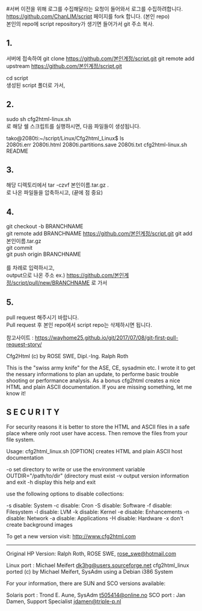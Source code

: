 #서버 이전을 위해 로그를 수집해달라는 요청이 들어와서 로그를 수집하려합니다. <br>
https://github.com/ChanLIM/script 페이지를 fork 합니다. (본인 repo) <br>
본인의 repo에 script repository가 생기면 들어가서 git 주소 복사. <br>

## 1.
서버에 접속하여 
git clone https://github.com/본인계정/script.git
git remote add upstream https://github.com/본인계정/script.git

cd script <br>
생성된 script 폴더로 가서, 


## 2.
sudo sh cfg2html-linux.sh <br>
로 해당 쉘 스크립트를 실행하시면, 다음 파일들이 생성됩니다.

tako@2080ti:~/script/Linux/Cfg2html_Linux$ ls <br>
2080ti.err  2080ti.html  2080ti.partitions.save  2080ti.txt  cfg2html-linux.sh  README <br>

## 3.
해당 디렉토리에서 
tar -czvf 본인이름.tar.gz . <br>
로 나온 파일들을 압축하시고, (끝에 점 중요)

## 4.
git checkout -b BRANCHNAME <br>
git remote add BRANCHNAME https://github.com/본인계정/script.git
git add 본인이름.tar.gz <br>
git commit <br>
git push origin BRANCHNAME <br> <br>
를 차례로 입력하시고, <br>
output으로 나온 주소 ex.) https://github.com/본인계정/script/pull/new/BRANCHNAME 
로 가서 

## 5.
pull request 해주시기 바랍니다.<br>
Pull request 후 본인 repo에서 script repo는 삭제하시면 됩니다.


참고사이트 : https://wayhome25.github.io/git/2017/07/08/git-first-pull-request-story/


Cfg2Html (c) by ROSE SWE, Dipl.-Ing. Ralph Roth

This is the "swiss army knife" for the ASE, CE, sysadmin etc.
I wrote it to get the nessary informations to plan an update,
to performe basic trouble shooting or performance analysis.
As a bonus cfg2html creates a nice HTML and plain ASCII
documentation. If you are missing something, let me know it!

S E C U R I T Y
---------------
For security reasons it is better to store the HTML and ASCII files
in a safe place where only root user have access. Then remove the 
files from your file system.

  Usage: cfg2html_linux.sh [OPTION]
  creates HTML and plain ASCII host documentation

  -o            set directory to write or use the environment
                variable OUTDIR="/path/to/dir" (directory must
                exist
  -v            output version information and exit
  -h            display this help and exit

  use the following options to disable collections:

  -s            disable: System
  -c            disable: Cron
  -S            disable: Software
  -f            disable: Filesystem
  -l            disable: LVM
  -k            disable: Kernel
  -e            disable: Enhancements
  -n            disable: Network
  -a            disable: Applications
  -H            disable: Hardware
  -x            don't create background images


To get a new version visit:	 http://www.cfg2html.com

------------------------------------------------------------------

Original HP Version:  Ralph Roth, ROSE SWE, rose_swe@hotmail.com

Linux port         :  Michael Meifert dk3hg@users.sourceforge.net
cfg2html_linux ported (c) by Michael Meifert, SysAdm using
a Debian i386 System

For your information, there are SUN and SCO versions available:

Solaris port       :  Trond E. Aune, SysAdm t505414@online.no
SCO port           :  Jan Damen, Support Specialist jdamen@triple-p.nl
